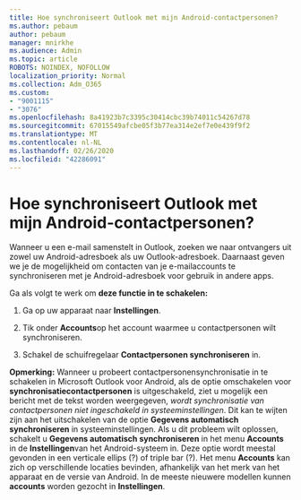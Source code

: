 ```yaml
---
title: Hoe synchroniseert Outlook met mijn Android-contactpersonen?
ms.author: pebaum
author: pebaum
manager: mnirkhe
ms.audience: Admin
ms.topic: article
ROBOTS: NOINDEX, NOFOLLOW
localization_priority: Normal
ms.collection: Adm_O365
ms.custom:
- "9001115"
- "3076"
ms.openlocfilehash: 8a41923b7c3395c30414cbc39b74011c54267d78
ms.sourcegitcommit: 67015549afcbe05f3b77ea314e2ef7e0e439f9f2
ms.translationtype: MT
ms.contentlocale: nl-NL
ms.lasthandoff: 02/26/2020
ms.locfileid: "42286091"
---
```

# <a name="how-does-outlook-sync-with-my-android-contacts"></a>Hoe synchroniseert Outlook met mijn Android-contactpersonen?

Wanneer u een e-mail samenstelt in Outlook, zoeken we naar ontvangers uit zowel uw Android-adresboek als uw Outlook-adresboek. Daarnaast geven we je de mogelijkheid om contacten van je e-mailaccounts te synchroniseren met je Android-adresboek voor gebruik in andere apps. 
 
Ga als volgt te werk om **deze functie in te schakelen:**
 
1. Ga op uw apparaat naar **Instellingen**.

2. Tik onder **Accounts**op het account waarmee u contactpersonen wilt synchroniseren.

3. Schakel de schuifregelaar **Contactpersonen synchroniseren** in.
 
**Opmerking:** Wanneer u probeert contactpersonensynchronisatie in te schakelen in Microsoft Outlook voor Android, als de optie omschakelen voor **synchronisatiecontactpersonen** is uitgeschakeld, ziet u mogelijk een bericht met de tekst worden weergegeven, *wordt synchronisatie van contactpersonen niet ingeschakeld in systeeminstellingen*. Dit kan te wijten zijn aan het uitschakelen van de optie **Gegevens automatisch synchroniseren** in systeeminstellingen. Als u dit probleem wilt oplossen, schakelt u **Gegevens automatisch synchroniseren** in het menu **Accounts** in de **Instellingen**van het Android-systeem in. Deze optie wordt meestal gevonden in een verticale ellips (?) of triple bar (?). Het menu **Accounts** kan zich op verschillende locaties bevinden, afhankelijk van het merk van het apparaat en de versie van Android. In de meeste nieuwere modellen kunnen **accounts** worden gezocht in **Instellingen**.